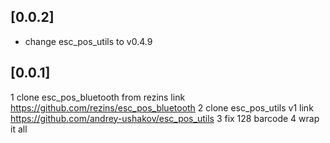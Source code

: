 ## [0.0.2]
* change esc_pos_utils to v0.4.9
## [0.0.1]
1 clone esc_pos_bluetooth from rezins
link https://github.com/rezins/esc_pos_bluetooth
2 clone esc_pos_utils v1
link https://github.com/andrey-ushakov/esc_pos_utils
3 fix 128 barcode
4 wrap it all